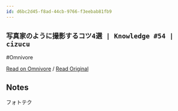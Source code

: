 ```yaml
---
id: d6bc2d45-f8ad-44cb-9766-f3eebab81fb9
---
```


## `写真家のように撮影するコツ4選 | Knowledge #54 | cizucu`
#Omnivore

[Read on Omnivore](https://omnivore.app/me/https-www-cizucu-com-magazines-2024-06-be-photographer-referrer--1907376673e) / [Read Original](https://www.cizucu.com/magazines/2024-06-be-photographer?referrer=app)

## Notes

フォトテク

